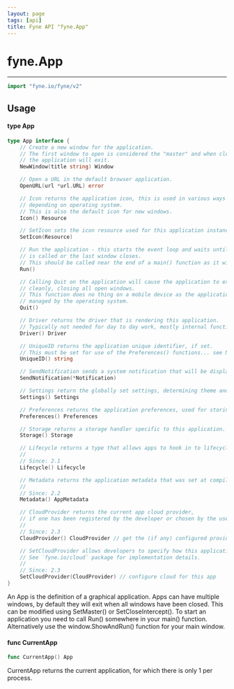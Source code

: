```yaml
---
layout: page
tags: [api]
title: Fyne API "fyne.App"
---
```


# fyne.App
---
```go
import "fyne.io/fyne/v2"
```

## Usage

#### type App

```go
type App interface {
	// Create a new window for the application.
	// The first window to open is considered the "master" and when closed
	// the application will exit.
	NewWindow(title string) Window

	// Open a URL in the default browser application.
	OpenURL(url *url.URL) error

	// Icon returns the application icon, this is used in various ways
	// depending on operating system.
	// This is also the default icon for new windows.
	Icon() Resource

	// SetIcon sets the icon resource used for this application instance.
	SetIcon(Resource)

	// Run the application - this starts the event loop and waits until Quit()
	// is called or the last window closes.
	// This should be called near the end of a main() function as it will block.
	Run()

	// Calling Quit on the application will cause the application to exit
	// cleanly, closing all open windows.
	// This function does no thing on a mobile device as the application lifecycle is
	// managed by the operating system.
	Quit()

	// Driver returns the driver that is rendering this application.
	// Typically not needed for day to day work, mostly internal functionality.
	Driver() Driver

	// UniqueID returns the application unique identifier, if set.
	// This must be set for use of the Preferences() functions... see NewWithId(string)
	UniqueID() string

	// SendNotification sends a system notification that will be displayed in the operating system's notification area.
	SendNotification(*Notification)

	// Settings return the globally set settings, determining theme and so on.
	Settings() Settings

	// Preferences returns the application preferences, used for storing configuration and state
	Preferences() Preferences

	// Storage returns a storage handler specific to this application.
	Storage() Storage

	// Lifecycle returns a type that allows apps to hook in to lifecycle events.
	//
	// Since: 2.1
	Lifecycle() Lifecycle

	// Metadata returns the application metadata that was set at compile time.
	//
	// Since: 2.2
	Metadata() AppMetadata

	// CloudProvider returns the current app cloud provider,
	// if one has been registered by the developer or chosen by the user.
	//
	// Since: 2.3
	CloudProvider() CloudProvider // get the (if any) configured provider

	// SetCloudProvider allows developers to specify how this application should integrate with cloud services.
	// See `fyne.io/cloud` package for implementation details.
	//
	// Since: 2.3
	SetCloudProvider(CloudProvider) // configure cloud for this app
}
```

An App is the definition of a graphical application. Apps can have multiple windows, by default they will exit when all windows have been closed. This can be modified using SetMaster() or SetCloseIntercept(). To start an application you need to call Run() somewhere in your main() function. Alternatively use the window.ShowAndRun() function for your main window.

#### func  CurrentApp

```go
func CurrentApp() App
```
CurrentApp returns the current application, for which there is only 1 per process.
